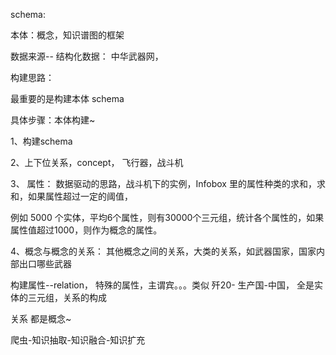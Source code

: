 schema:

本体：概念，知识谱图的框架

数据来源-- 结构化数据： 中华武器网，

构建思路：

最重要的是构建本体 schema

具体步骤：本体构建~

1、构建schema

2、上下位关系，concept， 飞行器，战斗机

3、 属性： 数据驱动的思路，战斗机下的实例，Infobox 里的属性种类的求和，求和，如果属性超过一定的阈值，

例如 5000 个实体，平均6个属性，则有30000个三元组，统计各个属性的，如果属性值超过1000，则作为概念的属性。

4、概念与概念的关系： 其他概念之间的关系，大类的关系，如武器国家，国家内部出口哪些武器

构建属性--relation， 特殊的属性，主谓宾。。。类似 歼20- 生产国-中国， 全是实体的三元组，关系的构成

关系 都是概念~

爬虫-知识抽取-知识融合-知识扩充